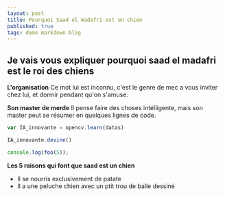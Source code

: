 ```yaml
---
layout: post
title: Pourquoi Saad el madafri est un chien
published: true
tags: demo markdown blog
---
```


## Je vais vous expliquer pourquoi saad el madafri est le roi des chiens

**L'organisation**
Ce mot lui est inconnu, c'est le genre de mec a vous inviter chez lui, et dormir pendant qu'on s'amuse.

**Son master de merde**
Il pense faire des choses intélligente, mais son master peut se résumer en quelques lignes de code.

```javascript
var IA_innovante = opencv.learn(datas)

IA_innovante.devine()

console.log(foo(5));
```

**Les 5 raisons qui font que saad est un chien**

+ Il se nourris exclusivement de patate
+ Il a une peluche chien avec un ptit trou de balle dessiné
